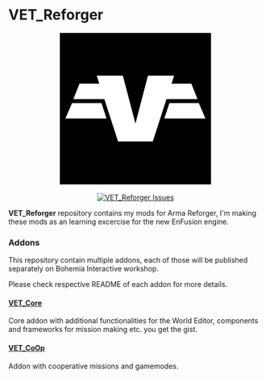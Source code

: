 # VET_Reforger 
<p align="center">
    <img src="other/logo.webp">
</p>
<p align="center">
    <a href="https://github.com/veteran29/VET_Reforger/issues">
        <img src="https://img.shields.io/github/issues-raw/veteran29/VET_Reforger.svg?label=Issues" alt="VET_Reforger Issues">
    </a>
</p>

**VET_Reforger** repository contains my mods for Arma Reforger, I'm making these mods as an learning excercise for the new EnFusion engine.

### Addons

This repository contain multiple addons, each of those will be published separately on Bohemia Interactive workshop.

Please check respective README of each addon for more details.

#### [VET_Core](VET_Core)

Core addon with additional functionalities for the World Editor, components and frameworks for mission making etc. you get the gist.

#### [VET_CoOp](VET_CoOp)

Addon with cooperative missions and gamemodes.
